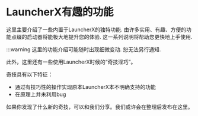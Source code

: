 # LauncherX有趣的功能

这里主要介绍了一些内置于LauncherX的独特功能. 由许多实用、有趣、方便的功能点缀的启动器将能极大地提升您的体验. 这一系列说明将帮助您更快地上手使用.

:::warning 这里的功能介绍可能随时出现细微变动. 恕无法另行通知.

此外，这里还有一些使用LauncherX时候的“奇技淫巧”。

奇技具有以下特征：

- 通过有技巧性的操作实现原本LauncherX本不明确支持的功能
- 在原理上并未利用bug



如果你发现了什么新的奇技，可以和我们分享。我们或许会在整理后发布在这里。